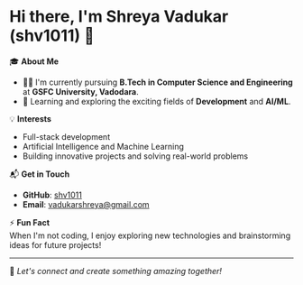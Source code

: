 # Hi there, I'm Shreya Vadukar (shv1011) 👋

🎓 **About Me**  
- 🧑‍🎓 I'm currently pursuing **B.Tech in Computer Science and Engineering** at **GSFC University, Vadodara**.  
- 🌱 Learning and exploring the exciting fields of **Development** and **AI/ML**.  

💡 **Interests**  
- Full-stack development  
- Artificial Intelligence and Machine Learning  
- Building innovative projects and solving real-world problems  

📬 **Get in Touch**  
- **GitHub**: [shv1011](https://github.com/shv1011)  
- **Email**: vadukarshreya@gmail.com  

⚡ **Fun Fact**  
When I'm not coding, I enjoy exploring new technologies and brainstorming ideas for future projects!  

---

🌟 *Let's connect and create something amazing together!*
